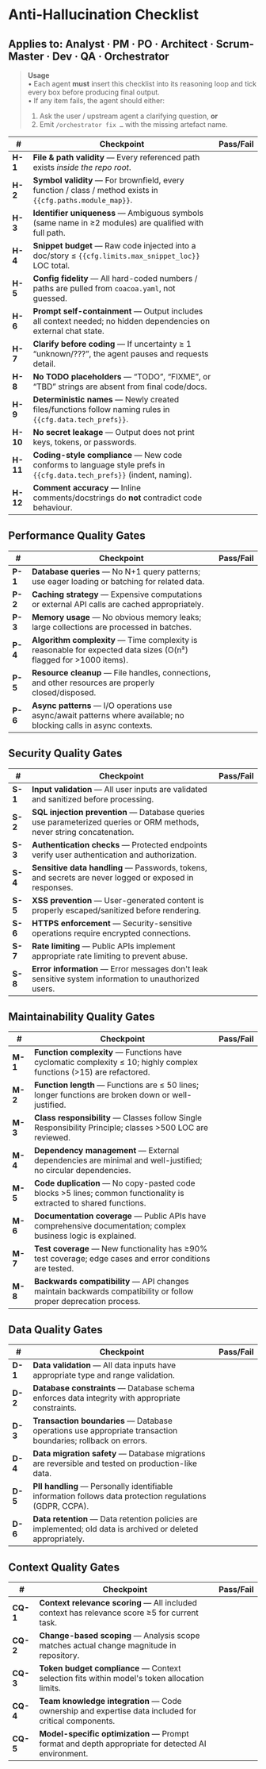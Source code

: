 # Anti-Hallucination Checklist

## Applies to: Analyst · PM · PO · Architect · Scrum-Master · Dev · QA · Orchestrator

> **Usage**  
> • Each agent **must** insert this checklist into its reasoning loop and tick every box before producing final output.  
> • If any item fails, the agent should either:  
>
> 1. Ask the user / upstream agent a clarifying question, **or**  
> 2. Emit `/orchestrator fix …` with the missing artefact name.  

| # | Checkpoint | Pass/Fail |
|---|------------|-----------|
| **H-1** | **File & path validity** — Every referenced path exists _inside the repo root_. | |
| **H-2** | **Symbol validity** — For brownfield, every function / class / method exists in `{{cfg.paths.module_map}}`. | |
| **H-3** | **Identifier uniqueness** — Ambiguous symbols (same name in ≥2 modules) are qualified with full path. | |
| **H-4** | **Snippet budget** — Raw code injected into a doc/story ≤ `{{cfg.limits.max_snippet_loc}}` LOC total. | |
| **H-5** | **Config fidelity** — All hard-coded numbers / paths are pulled from `coacoa.yaml`, not guessed. | |
| **H-6** | **Prompt self-containment** — Output includes all context needed; no hidden dependencies on external chat state. | |
| **H-7** | **Clarify before coding** — If uncertainty ≥ 1 “unknown/???”, the agent pauses and requests detail. | |
| **H-8** | **No TODO placeholders** — “TODO”, “FIXME”, or “TBD” strings are absent from final code/docs. | |
| **H-9** | **Deterministic names** — Newly created files/functions follow naming rules in `{{cfg.data.tech_prefs}}`. | |
| **H-10** | **No secret leakage** — Output does not print keys, tokens, or passwords. | |
| **H-11** | **Coding-style compliance** — New code conforms to language style prefs in `{{cfg.data.tech_prefs}}` (indent, naming). | |
| **H-12** | **Comment accuracy** — Inline comments/docstrings do **not** contradict code behaviour. | |

## Performance Quality Gates

| # | Checkpoint | Pass/Fail |
|---|------------|-----------|
| **P-1** | **Database queries** — No N+1 query patterns; use eager loading or batching for related data. | |
| **P-2** | **Caching strategy** — Expensive computations or external API calls are cached appropriately. | |
| **P-3** | **Memory usage** — No obvious memory leaks; large collections are processed in batches. | |
| **P-4** | **Algorithm complexity** — Time complexity is reasonable for expected data sizes (O(n²) flagged for >1000 items). | |
| **P-5** | **Resource cleanup** — File handles, connections, and other resources are properly closed/disposed. | |
| **P-6** | **Async patterns** — I/O operations use async/await patterns where available; no blocking calls in async contexts. | |

## Security Quality Gates

| # | Checkpoint | Pass/Fail |
|---|------------|-----------|
| **S-1** | **Input validation** — All user inputs are validated and sanitized before processing. | |
| **S-2** | **SQL injection prevention** — Database queries use parameterized queries or ORM methods, never string concatenation. | |
| **S-3** | **Authentication checks** — Protected endpoints verify user authentication and authorization. | |
| **S-4** | **Sensitive data handling** — Passwords, tokens, and secrets are never logged or exposed in responses. | |
| **S-5** | **XSS prevention** — User-generated content is properly escaped/sanitized before rendering. | |
| **S-6** | **HTTPS enforcement** — Security-sensitive operations require encrypted connections. | |
| **S-7** | **Rate limiting** — Public APIs implement appropriate rate limiting to prevent abuse. | |
| **S-8** | **Error information** — Error messages don't leak sensitive system information to unauthorized users. | |

## Maintainability Quality Gates

| # | Checkpoint | Pass/Fail |
|---|------------|-----------|
| **M-1** | **Function complexity** — Functions have cyclomatic complexity ≤ 10; highly complex functions (>15) are refactored. | |
| **M-2** | **Function length** — Functions are ≤ 50 lines; longer functions are broken down or well-justified. | |
| **M-3** | **Class responsibility** — Classes follow Single Responsibility Principle; classes >500 LOC are reviewed. | |
| **M-4** | **Dependency management** — External dependencies are minimal and well-justified; no circular dependencies. | |
| **M-5** | **Code duplication** — No copy-pasted code blocks >5 lines; common functionality is extracted to shared functions. | |
| **M-6** | **Documentation coverage** — Public APIs have comprehensive documentation; complex business logic is explained. | |
| **M-7** | **Test coverage** — New functionality has ≥90% test coverage; edge cases and error conditions are tested. | |
| **M-8** | **Backwards compatibility** — API changes maintain backwards compatibility or follow proper deprecation process. | |

## Data Quality Gates

| # | Checkpoint | Pass/Fail |
|---|------------|-----------|
| **D-1** | **Data validation** — All data inputs have appropriate type and range validation. | |
| **D-2** | **Database constraints** — Database schema enforces data integrity with appropriate constraints. | |
| **D-3** | **Transaction boundaries** — Database operations use appropriate transaction boundaries; rollback on errors. | |
| **D-4** | **Data migration safety** — Database migrations are reversible and tested on production-like data. | |
| **D-5** | **PII handling** — Personally identifiable information follows data protection regulations (GDPR, CCPA). | |
| **D-6** | **Data retention** — Data retention policies are implemented; old data is archived or deleted appropriately. | |

## Context Quality Gates

| # | Checkpoint | Pass/Fail |
|---|------------|-----------|
| **CQ-1** | **Context relevance scoring** — All included context has relevance score ≥5 for current task. | |
| **CQ-2** | **Change-based scoping** — Analysis scope matches actual change magnitude in repository. | |
| **CQ-3** | **Token budget compliance** — Context selection fits within model's token allocation limits. | |
| **CQ-4** | **Team knowledge integration** — Code ownership and expertise data included for critical components. | |
| **CQ-5** | **Model-specific optimization** — Prompt format and depth appropriate for detected AI environment. | |

